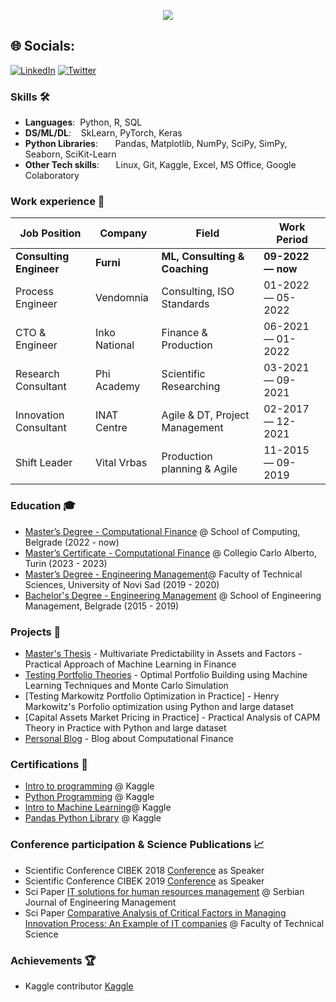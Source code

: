 <p align="center">
  <a href="https://github.com/raketic-ognjenreadme-typing-svg">
    <img src="https://readme-typing-svg.demolab.com/?lines=Ognjen%20is%20here!;Husband;Father%20of%20the%20One;Master%20in%20Engineering^2;Fields%20of%20interest:;Innovations;Machine%20Learning;Investment;Programming; Wines&font=Roboto%20Slab%20Code&center=true&width=540&height=55&color=C59018&vCenter=true&pause=600&size=22" /></a>
</p>

<!-- **Curriculum Vitae**: [cv.pdf]([(https://github.com/raketic-ognjen/Raketic-Ognjen/blob/main/Raketic%20Ognjen%20CV%20-%20Minimalist.pdf)]) -->

## 🌐 Socials:
[![LinkedIn](https://img.shields.io/badge/LinkedIn-%230077B5.svg?logo=linkedin&logoColor=white)](https://linkedin.com/in/https://www.linkedin.com/in/ognjen-raketic/) [![Twitter](https://img.shields.io/badge/Twitter-%231DA1F2.svg?logo=Twitter&logoColor=white)](https://twitter.com/https://twitter.com/Ognjen_MCF) 

### Skills 🛠️

- **Languages**:&nbsp;                         Python, R, SQL
- **DS/ML/DL**:  &nbsp;&nbsp;                  SkLearn, PyTorch, Keras
- **Python Libraries**: &nbsp;&nbsp;&nbsp;&nbsp;&nbsp; Pandas, Matplotlib, NumPy, SciPy, SimPy, Seaborn, SciKit-Learn
- **Other Tech skills**: &nbsp;&nbsp;&nbsp;&nbsp;      Linux, Git, Kaggle, Excel, MS Office, Google Colaboratory

### Work experience 👔
| Job Position           | Company         | Field                         | Work Period       |
| ---------------------- | --------------- | ----------------------------- | ----------------- |
| **Consulting Engineer**| **Furni**       | **ML, Consulting & Coaching** | **09-2022 — now** |
| Process Engineer       | Vendomnia       | Consulting, ISO Standards     | 01-2022 — 05-2022 |
| CTO & Engineer         | Inko National   | Finance & Production          | 06-2021 — 01-2022 |
| Research Consultant    | Phi Academy     | Scientific Researching        | 03-2021 — 09-2021 |
| Innovation Consultant  | INAT Centre     | Agile & DT, Project Management| 02-2017 — 12-2021 |
| Shift Leader           | Vital Vrbas     | Production planning & Agile   | 11-2015 — 09-2019 |

### Education 🎓
- [Master’s Degree - Computational Finance](https://mcf.raf.edu.rs/) @ School of Computing, Belgrade (2022 - now)
- [Master’s Certificate - Computational Finance](https://www.carloalberto.org/) @ Collegio Carlo Alberto, Turin (2023 - 2023)
- [Master’s Degree - Engineering Management](http://www.ftn.uns.ac.rs/n1386094394/faculty-of-technical-sciences)@ Faculty of Technical Sciences, University of Novi Sad (2019 - 2020)
- [Bachelor's Degree - Engineering Management](https://fim.edu.rs/en/homepage/) @ School of Engineering Management, Belgrade (2015 - 2019)

### Projects 🐾
- [Master's Thesis](https://www.kaggle.com/code/ognjenr23/multivariate-predictability-in-assets-and-factors) - Multivariate Predictability in Assets and Factors - Practical Approach of Machine Learning in Finance
- [Testing Portfolio Theories](https://www.kaggle.com/code/ognjenr23/optimal-portfolio-building-using-machine-learning) - Optimal Portfolio Building using Machine Learning Techniques and Monte Carlo Simulation
- [Testing Markowitz Portfolio Optimization in Practice] - Henry Markowitz's Porfolio optimization using Python and large dataset
- [Capital Assets Market Pricing in Practice] - Practical Analysis of CAPM Theory in Practice with Python and large dataset
- [Personal Blog](https://medium.com/@ognjen.raketic) - Blog about Computational Finance


### Certifications 📜
- [Intro to programming](https://www.kaggle.com/learn/certification/ognjenr23/intro-to-programming) @ Kaggle
- [Python Programming](https://www.kaggle.com/learn/certification/ognjenr23/python) @ Kaggle
- [Intro to Machine Learning](https://www.kaggle.com/learn/intro-to-machine-learning)@ Kaggle
- [Pandas Python Library](https://www.kaggle.com/learn/pandas) @ Kaggle

### Conference participation & Science Publications 📈
- Scientific Conference CIBEK 2018 [Conference](https://fim.edu.rs/en/research-and-cooperation/scientific-meetings-and-projects/circular-and-bioeconomy/) as Speaker
- Scientific Conference CIBEK 2019 [Conference](https://fim.edu.rs/en/research-and-cooperation/scientific-meetings-and-projects/circular-and-bioeconomy/) as Speaker
- Sci Paper [IT solutions for human resources management](https://scholar.google.com/citations?view_op=view_citation&hl=en&user=JCZFJn8AAAAJ&citation_for_view=JCZFJn8AAAAJ:9yKSN-GCB0IC) @ Serbian Journal of Engineering Management
- Sci Paper [Comparative Analysis of Critical Factors in Managing Innovation Process: An Example of IT companies](http://www.ftn.uns.ac.rs/ojs/index.php/zbornik/article/view/1537/1304) @ Faculty of Technical Science


### Achievements 🏆
- Kaggle contributor [Kaggle](https://www.kaggle.com/ognjenr23)
